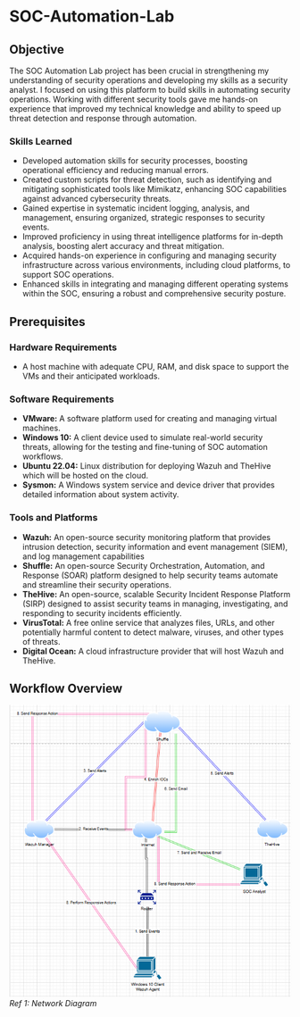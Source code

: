 # SOC-Automation-Lab

## Objective
The SOC Automation Lab project has been crucial in strengthening my understanding of security operations and developing my skills as a security analyst. I focused on using this platform to build skills in automating security operations. Working with different security tools gave me hands-on experience that improved my technical knowledge and ability to speed up threat detection and response through automation. 

### Skills Learned
- Developed automation skills for security processes, boosting operational efficiency and reducing manual errors.
- Created custom scripts for threat detection, such as identifying and mitigating sophisticated tools like Mimikatz, enhancing SOC capabilities against advanced cybersecurity threats.
- Gained expertise in systematic incident logging, analysis, and management, ensuring organized, strategic responses to security events.
- Improved proficiency in using threat intelligence platforms for in-depth analysis, boosting alert accuracy and threat mitigation.
- Acquired hands-on experience in configuring and managing security infrastructure across various environments, including cloud platforms, to support SOC operations.
- Enhanced skills in integrating and managing different operating systems within the SOC, ensuring a robust and comprehensive security posture.

## Prerequisites
### Hardware Requirements
- A host machine with adequate CPU, RAM, and disk space to support the VMs and their anticipated workloads.

### Software Requirements
- **VMware:** A software platform used for creating and managing virtual machines.
- **Windows 10:** A client device used to simulate real-world security threats, allowing for the testing and fine-tuning of SOC automation workflows.
- **Ubuntu 22.04:** Linux distribution for deploying Wazuh and TheHive which will be hosted on the cloud.
- **Sysmon:** A Windows system service and device driver that provides detailed information about system activity.

### Tools and Platforms
- **Wazuh:** An open-source security monitoring platform that provides intrusion detection, security information and event management (SIEM), and log management capabilities
- **Shuffle:** An open-source Security Orchestration, Automation, and Response (SOAR) platform designed to help security teams automate and streamline their security operations.
- **TheHive:** An open-source, scalable Security Incident Response Platform (SIRP) designed to assist security teams in managing, investigating, and responding to security incidents efficiently.
- **VirusTotal:** A free online service that analyzes files, URLs, and other potentially harmful content to detect malware, viruses, and other types of threats.
- **Digital Ocean:**  A cloud infrastructure provider that will host Wazuh and TheHive.



## Workflow Overview
![Image Alt](https://github.com/Samir-K9/SOC-Automation-Lab/blob/main/Screenshot%202024-12-23%20132100.png?raw=true)
*Ref 1: Network Diagram*
